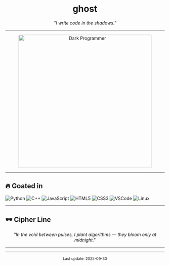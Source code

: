 <!-- README.md -->
<!-- ===== عنوان رهيب وغامض ===== -->
<h1 align="center"> ghost </h1>
<p align="center">
  <em>"I write code  in the shadows."</em>
</p>

---

<!-- ===== صورة غامضة لمبرمج ===== -->
<p align="center">
  <img src="https://camo.githubusercontent.com/8e2bc0135b65bf2a9255f2d14b15d35bfd9280b8848e2d400102accf8f96115b/68747470733a2f2f6d656469612e67697068792e636f6d2f6d656469612f76312e59326c6b505463354d4749334e6a457864484d304f4464305a4777344e4773345a5870785a6d396c614846304d334d3062325273647a49354e6d74734d5768785a326c6c63535a6c634431324d56396e61575a7a58334e6c59584a6a61435a6a6444316e2f48303350755664775245423231414e6b4c582f67697068792e676966" alt="Dark Programmer" width="420"/>
</p>

---

<!-- ===== Goated in (tech) ===== -->
<h2 align="left">🔥 Goated in</h2>
<p>
  <!-- استبدل أو أضف/احذف حسب اللي تبي -->
  <img alt="Python" src="https://img.shields.io/badge/Python-3776AB?style=flat-square&logo=python&logoColor=white" />
  <img alt="C++" src="https://img.shields.io/badge/C++-00599C?style=flat-square&logo=c%2B%2B&logoColor=white" />
  <img alt="JavaScript" src="https://img.shields.io/badge/JavaScript-F7DF1E?style=flat-square&logo=javascript&logoColor=black" />
  <img alt="HTML5" src="https://img.shields.io/badge/HTML5-E34F26?style=flat-square&logo=html5&logoColor=white" />
  <img alt="CSS3" src="https://img.shields.io/badge/CSS3-1572B6?style=flat-square&logo=css3&logoColor=white" />
  <img alt="VSCode" src="https://img.shields.io/badge/VS%20Code-007ACC?style=flat-square&logo=visual-studio-code&logoColor=white" />
  <img alt="Linux" src="https://img.shields.io/badge/Linux-2B2B2B?style=flat-square&logo=linux&logoColor=white" />
</p>

---

<!-- ===== Quote more mysterious ===== -->
<h2 align="left">🕶 Cipher Line</h2>
<p align="center" style="font-style:italic">
  "In the void between pulses, I plant algorithms — they bloom only at midnight."
</p>

---

<!-- ===== مكان لصورة بدل Featured Repos ===== -->


---

<p align="center"><sub>Last update: 2025-09-30</sub></p>

